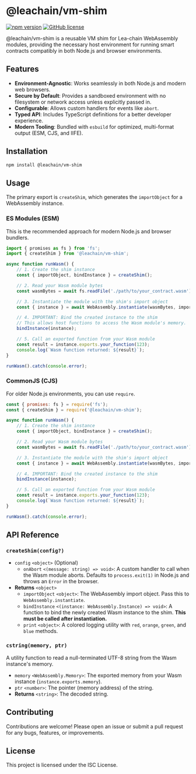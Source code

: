 # @leachain/vm-shim

[![npm version](https://img.shields.io/npm/v/@leachain/vm-shim)](https://www.npmjs.com/package/@leachain/vm-shim)
[![GitHub license](https://img.shields.io/github/license/LEA-Blockchain/vm-shim)](https://github.com/LEA-Blockchain/vm-shim/blob/main/LICENSE)

@leachain/vm-shim is a reusable VM shim for Lea-chain WebAssembly modules, providing the necessary host environment for running smart contracts compatibly in both Node.js and browser environments.

## Features

-   **Environment-Agnostic**: Works seamlessly in both Node.js and modern web browsers.
-   **Secure by Default**: Provides a sandboxed environment with no filesystem or network access unless explicitly passed in.
-   **Configurable**: Allows custom handlers for events like `abort`.
-   **Typed API**: Includes TypeScript definitions for a better developer experience.
-   **Modern Tooling**: Bundled with `esbuild` for optimized, multi-format output (ESM, CJS, and IIFE).

## Installation

```sh
npm install @leachain/vm-shim
```

## Usage

The primary export is `createShim`, which generates the `importObject` for a WebAssembly instance.

### ES Modules (ESM)

This is the recommended approach for modern Node.js and browser bundlers.

```javascript
import { promises as fs } from 'fs';
import { createShim } from '@leachain/vm-shim';

async function runWasm() {
    // 1. Create the shim instance
    const { importObject, bindInstance } = createShim();

    // 2. Read your Wasm module bytes
    const wasmBytes = await fs.readFile('./path/to/your_contract.wasm');

    // 3. Instantiate the module with the shim's import object
    const { instance } = await WebAssembly.instantiate(wasmBytes, importObject);

    // 4. IMPORTANT: Bind the created instance to the shim
    // This allows host functions to access the Wasm module's memory.
    bindInstance(instance);

    // 5. Call an exported function from your Wasm module
    const result = instance.exports.your_function(123);
    console.log(`Wasm function returned: ${result}`);
}

runWasm().catch(console.error);
```

### CommonJS (CJS)

For older Node.js environments, you can use `require`.

```javascript
const { promises: fs } = require('fs');
const { createShim } = require('@leachain/vm-shim');

async function runWasm() {
    // 1. Create the shim instance
    const { importObject, bindInstance } = createShim();

    // 2. Read your Wasm module bytes
    const wasmBytes = await fs.readFile('./path/to/your_contract.wasm');

    // 3. Instantiate the module with the shim's import object
    const { instance } = await WebAssembly.instantiate(wasmBytes, importObject);

    // 4. IMPORTANT: Bind the created instance to the shim
    bindInstance(instance);

    // 5. Call an exported function from your Wasm module
    const result = instance.exports.your_function(123);
    console.log(`Wasm function returned: ${result}`);
}

runWasm().catch(console.error);
```

## API Reference

### `createShim(config?)`

-   `config` `<object>` (Optional)
    -   `onAbort` `<(message: string) => void>`: A custom handler to call when the Wasm module aborts. Defaults to `process.exit(1)` in Node.js and throws an `Error` in the browser.
-   **Returns** `<object>`
    -   `importObject` `<object>`: The WebAssembly import object. Pass this to `WebAssembly.instantiate`.
    -   `bindInstance` `<(instance: WebAssembly.Instance) => void>`: A function to bind the newly created Wasm instance to the shim. **This must be called after instantiation.**
    -   `print` `<object>`: A colored logging utility with `red`, `orange`, `green`, and `blue` methods.

### `cstring(memory, ptr)`

A utility function to read a null-terminated UTF-8 string from the Wasm instance's memory.

-   `memory` `<WebAssembly.Memory>`: The exported memory from your Wasm instance (`instance.exports.memory`).
-   `ptr` `<number>`: The pointer (memory address) of the string.
-   **Returns** `<string>`: The decoded string.

## Contributing

Contributions are welcome! Please open an issue or submit a pull request for any bugs, features, or improvements.

## License

This project is licensed under the ISC License.